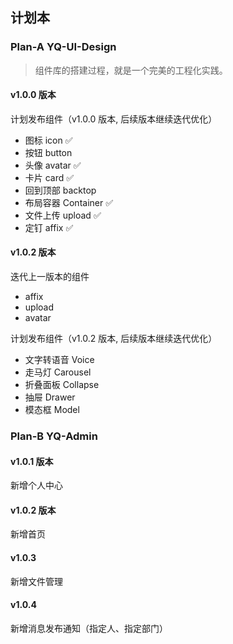 ## 计划本

### Plan-A YQ-UI-Design

> 组件库的搭建过程，就是一个完美的工程化实践。

#### v1.0.0 版本

计划发布组件（v1.0.0 版本, 后续版本继续迭代优化）

+ 图标 icon ✅
+ 按钮 button
+ 头像 avatar ✅
+ 卡片 card ✅
+ 回到顶部 backtop
+ 布局容器 Container ✅
+ 文件上传 upload ✅
+ 定钉 affix ✅

#### v1.0.2 版本

迭代上一版本的组件

+ affix
+ upload
+ avatar

计划发布组件（v1.0.2 版本, 后续版本继续迭代优化）

+ 文字转语音 Voice
+ 走马灯 Carousel
+ 折叠面板 Collapse
+ 抽屉 Drawer
+ 模态框 Model


### Plan-B YQ-Admin

#### v1.0.1 版本

新增个人中心

#### v1.0.2 版本

新增首页

#### v1.0.3

新增文件管理

#### v1.0.4

新增消息发布通知（指定人、指定部门）

